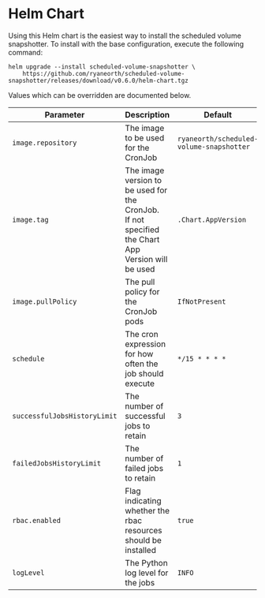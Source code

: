 # Helm Chart
Using this Helm chart is the easiest way to install the scheduled volume snapshotter. To install with the base configuration, execute the following command:

```
helm upgrade --install scheduled-volume-snapshotter \
	https://github.com/ryaneorth/scheduled-volume-snapshotter/releases/download/v0.6.0/helm-chart.tgz
```


Values which can be overridden are documented below.

| Parameter                     | Description                                                              | Default                                  |
| ----------------------------- | ------------------------------------------------------------------------ | ---------------------------------------- |
| `image.repository`            | The image to be used for the CronJob                                     | `ryaneorth/scheduled-volume-snapshotter` |
| `image.tag`                   | The image version to be used for the CronJob. <br> If not specified the Chart App Version will be used | `.Chart.AppVersion`                      |
| `image.pullPolicy`            | The pull policy for the CronJob pods                                     | `IfNotPresent`                           |
| `schedule`                    | The cron expression for how often the job should execute                 | `*/15 * * * *`                           |
| `successfulJobsHistoryLimit`  | The number of successful jobs to retain                                  | `3`                                      |
| `failedJobsHistoryLimit`      | The number of failed jobs to retain                                      | `1`                                      |
| `rbac.enabled`                | Flag indicating whether the rbac resources should be installed           | `true`                                   |
| `logLevel`                    | The Python log level for the jobs                                        | `INFO`                                   |
